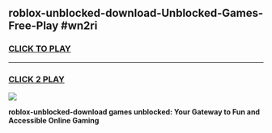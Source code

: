 
## roblox-unblocked-download-Unblocked-Games-Free-Play #wn2ri
<h3>
<a href="https://us.freeplayer.one?title=roblox-unblocked-download&ref=9M">CLICK TO PLAY</a></h3>
<hr>

<h3>
<a href="https://us.freeplayer.one?title=roblox-unblocked-download&ref=9M">CLICK 2 PLAY</a>
  
</h3>

<a href="https://us.freeplayer.one?title=roblox-unblocked-download&ref=9M"><img src="https://clearcache.store/games.png"></a>


**roblox-unblocked-download games unblocked: Your Gateway to Fun and Accessible Online Gaming**
